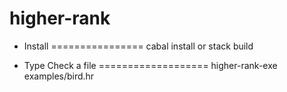 # higher-rank

* Install
================
  cabal install or stack build

* Type Check a file
===================
  higher-rank-exe examples/bird.hr
